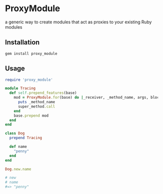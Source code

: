 # ProxyModule

a generic way to create modules that act as proxies to your existing Ruby modules

## Installation


```
gem install proxy_module
```

## Usage

```rb
require 'proxy_module'

module Tracing
  def self.prepend_features(base)
    mod = ProxyModule.for(base) do |_receiver, _method_name, args, block, super_method|
      puts _method_name
      super_method.call
    end
    base.prepend mod
  end
end

class Dog
  prepend Tracing

  def name
    "penny"
  end
end

Dog.new.name

# new
# name
#=> "penny"
```
